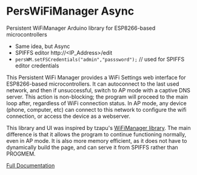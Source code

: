 # PersWiFiManager Async
Persistent WiFiManager Arduino library for ESP8266-based microcontrollers

- Same idea, but Async
- SPIFFS editor http://<IP_Address>/edit
- `persWM.setFSCredentials("admin","passsword");` // used for SPIFFS editor credentials

This Persistent WiFi Manager provides a WiFi Settings web interface for ESP8266-based microcontrollers. It can autoconnect to the last used network, and then if unsuccessful, switch to AP mode with a captive DNS server. This action is non-blocking; the program will proceed to the main loop after, regardless of WiFi connection status. In AP mode, any device (phone, computer, etc) can connect to this network to configure the wifi connection, or access the device as a webserver. 

This library and UI was inspired by tzapu's [WiFiManager library](https://github.com/tzapu/WiFiManager). The main difference is that it allows the program to continue functioning normally, even in AP mode. It is also more memory efficient, as it does not have to dynamically build the page, and can serve it from SPIFFS rather than PROGMEM. 

[Full Documentation](http://ryandowning.net/PersWiFiManager)
